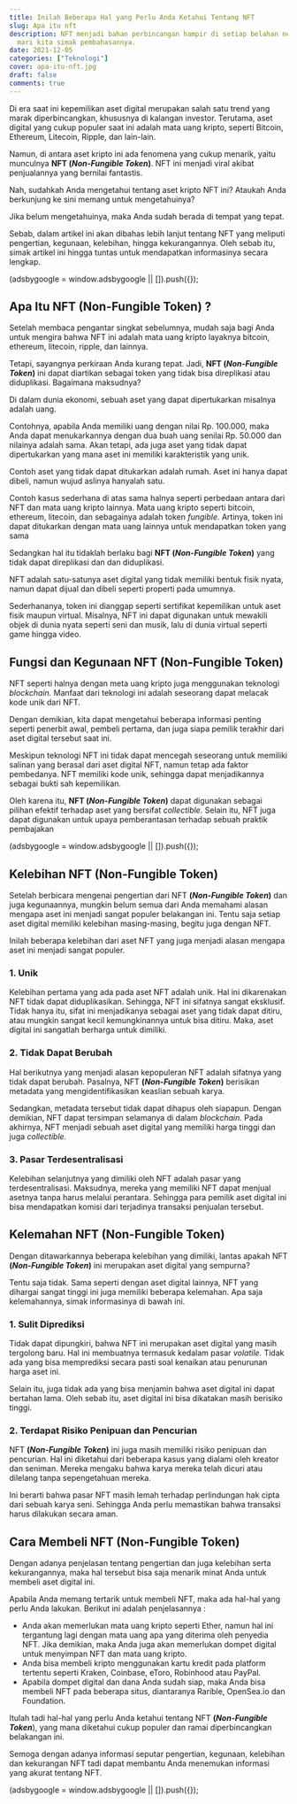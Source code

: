 ```yaml
---
title: Inilah Beberapa Hal yang Perlu Anda Ketahui Tentang NFT
slug: Apa itu nft
description: NFT menjadi bahan perbincangan hampir di setiap belahan negara,
  mari kita simak pembahasannya.
date: 2021-12-05
categories: ["Teknologi"]
cover: apa-itu-nft.jpg
draft: false
comments: true
---
```


Di era saat ini kepemilikan aset digital merupakan salah satu trend yang marak diperbincangkan, khususnya di kalangan investor. Terutama, aset digital yang cukup populer saat ini adalah mata uang kripto, seperti Bitcoin, Ethereum, Litecoin, Ripple, dan lain-lain.

Namun, di antara aset kripto ini ada fenomena yang cukup menarik, yaitu munculnya **NFT (_Non-Fungible Token_)**. NFT ini menjadi viral akibat penjualannya yang bernilai fantastis.

Nah, sudahkah Anda mengetahui tentang aset kripto NFT ini? Ataukah Anda berkunjung ke sini memang untuk mengetahuinya?

Jika belum mengetahuinya, maka Anda sudah berada di tempat yang tepat.

Sebab, dalam artikel ini akan dibahas lebih lanjut tentang NFT yang meliputi pengertian, kegunaan, kelebihan, hingga kekurangannya. Oleh sebab itu, simak artikel ini hingga tuntas untuk mendapatkan informasinya secara lengkap.

(adsbygoogle = window.adsbygoogle || \[\]).push({});

## Apa Itu NFT (Non-Fungible Token) ?

Setelah membaca pengantar singkat sebelumnya, mudah saja bagi Anda untuk mengira bahwa NFT ini adalah mata uang kripto layaknya bitcoin, ethereum, litecoin, ripple, dan lainnya.

Tetapi, sayangnya perkiraan Anda kurang tepat. Jadi, **NFT (_Non-Fungible Token_)** ini dapat diartikan sebagai token yang tidak bisa direplikasi atau diduplikasi. Bagaimana maksudnya?

Di dalam dunia ekonomi, sebuah aset yang dapat dipertukarkan misalnya adalah uang.

Contohnya, apabila Anda memiliki uang dengan nilai Rp. 100.000, maka Anda dapat menukarkannya dengan dua buah uang senilai Rp. 50.000 dan nilainya adalah sama. Akan tetapi, ada juga aset yang tidak dapat dipertukarkan yang mana aset ini memiliki karakteristik yang unik.

Contoh aset yang tidak dapat ditukarkan adalah rumah. Aset ini hanya dapat dibeli, namun wujud aslinya hanyalah satu.

Contoh kasus sederhana di atas sama halnya seperti perbedaan antara dari NFT dan mata uang kripto lainnya. Mata uang kripto seperti bitcoin, ethereum, litecoin, dan sebagainya adalah token _fungible_. Artinya, token ini dapat ditukarkan dengan mata uang lainnya untuk mendapatkan token yang sama

Sedangkan hal itu tidaklah berlaku bagi **NFT (_Non-Fungible Token_)** yang tidak dapat direplikasi dan dan diduplikasi.

NFT adalah satu-satunya aset digital yang tidak memiliki bentuk fisik nyata, namun dapat dijual dan dibeli seperti properti pada umumnya.

Sederhananya, token ini dianggap seperti sertifikat kepemilikan untuk aset fisik maupun virtual. Misalnya, NFT ini dapat digunakan untuk mewakili objek di dunia nyata seperti seni dan musik, lalu di dunia virtual seperti game hingga video.

## Fungsi dan Kegunaan NFT (Non-Fungible Token)

NFT seperti halnya dengan meta uang kripto juga menggunakan teknologi _blockchain._ Manfaat dari teknologi ini adalah seseorang dapat melacak kode unik dari NFT.

Dengan demikian, kita dapat mengetahui beberapa informasi penting seperti penerbit awal, pembeli pertama, dan juga siapa pemilik terakhir dari aset digital tersebut saat ini.

Meskipun teknologi NFT ini tidak dapat mencegah seseorang untuk memiliki salinan yang berasal dari aset digital NFT, namun tetap ada faktor pembedanya. NFT memiliki kode unik, sehingga dapat menjadikannya sebagai bukti sah kepemilikan.

Oleh karena itu, **NFT (_Non-Fungible Token_)** dapat digunakan sebagai pilihan efektif terhadap aset yang bersifat _collectible._ Selain itu, NFT juga dapat digunakan untuk upaya pemberantasan terhadap sebuah praktik pembajakan

(adsbygoogle = window.adsbygoogle || \[\]).push({});

## Kelebihan NFT (Non-Fungible Token)

Setelah berbicara mengenai pengertian dari NFT **(_Non-Fungible Token_)** dan juga kegunaannya, mungkin belum semua dari Anda memahami alasan mengapa aset ini menjadi sangat populer belakangan ini. Tentu saja setiap aset digital memiliki kelebihan masing-masing, begitu juga dengan NFT.

Inilah beberapa kelebihan dari aset NFT yang juga menjadi alasan mengapa aset ini menjadi sangat populer.

### 1\. Unik

Kelebihan pertama yang ada pada aset NFT adalah unik. Hal ini dikarenakan NFT tidak dapat diduplikasikan. Sehingga, NFT ini sifatnya sangat eksklusif. Tidak hanya itu, sifat ini menjadikanya sebagai aset yang tidak dapat ditiru, atau mungkin sangat kecil kemungkinannya untuk bisa ditiru. Maka, aset digital ini sangatlah berharga untuk dimiliki.

### 2\. Tidak Dapat Berubah

Hal berikutnya yang menjadi alasan kepopuleran NFT adalah sifatnya yang tidak dapat berubah. Pasalnya, NFT **(_Non-Fungible Token_)** berisikan metadata yang mengidentifikasikan keaslian sebuah karya.

Sedangkan, metadata tersebut tidak dapat dihapus oleh siapapun. Dengan demikian, NFT dapat tersimpan selamanya di dalam _blockchain._ Pada akhirnya, NFT menjadi sebuah aset digital yang memiliki harga tinggi dan juga _collectible._

### 3\. Pasar Terdesentralisasi

Kelebihan selanjutnya yang dimiliki oleh NFT adalah pasar yang terdesentralisasi. Maksudnya, mereka yang memiliki NFT dapat menjual asetnya tanpa harus melalui perantara. Sehingga para pemilik aset digital ini bisa mendapatkan komisi dari terjadinya transaksi penjualan tersebut.

## Kelemahan NFT (Non-Fungible Token)

Dengan ditawarkannya beberapa kelebihan yang dimiliki, lantas apakah NFT **(_Non-Fungible Token_)** ini merupakan aset digital yang sempurna?

Tentu saja tidak. Sama seperti dengan aset digital lainnya, NFT yang dihargai sangat tinggi ini juga memiliki beberapa kelemahan. Apa saja kelemahannya, simak informasinya di bawah ini.

### 1\. Sulit Diprediksi

Tidak dapat dipungkiri, bahwa NFT ini merupakan aset digital yang masih tergolong baru. Hal ini membuatnya termasuk kedalam pasar _volatile._ Tidak ada yang bisa memprediksi secara pasti soal kenaikan atau penurunan harga aset ini.

Selain itu, juga tidak ada yang bisa menjamin bahwa aset digital ini dapat bertahan lama. Oleh sebab itu, aset digital ini bisa dikatakan masih berisiko tinggi.

### 2\. Terdapat Risiko Penipuan dan Pencurian

NFT **(_Non-Fungible Token_)** ini juga masih memiliki risiko penipuan dan pencurian. Hal ini diketahui dari beberapa kasus yang dialami oleh kreator dan seniman. Mereka mengaku bahwa karya mereka telah dicuri atau dilelang tanpa sepengetahuan mereka.

Ini berarti bahwa pasar NFT masih lemah terhadap perlindungan hak cipta dari sebuah karya seni. Sehingga Anda perlu memastikan bahwa transaksi harus dilakukan secara aman.

## Cara Membeli NFT (Non-Fungible Token)

Dengan adanya penjelasan tentang pengertian dan juga kelebihan serta kekurangannya, maka hal tersebut bisa saja menarik minat Anda untuk membeli aset digital ini.

Apabila Anda memang tertarik untuk membeli NFT, maka ada hal-hal yang perlu Anda lakukan. Berikut ini adalah penjelasannya :

*   Anda akan memerlukan mata uang kripto seperti Ether, namun hal ini tergantung lagi dengan mata uang apa yang diterima oleh penyedia NFT. Jika demikian, maka Anda juga akan memerlukan dompet digital untuk menyimpan NFT dan mata uang kripto.
*   Anda bisa membeli kripto menggunakan kartu kredit pada platform tertentu seperti Kraken, Coinbase, eToro, Robinhood atau PayPal.
*   Apabila dompet digital dan dana Anda sudah siap, maka Anda bisa membeli NFT pada beberapa situs, diantaranya Rarible, OpenSea.io dan Foundation.

Itulah tadi hal-hal yang perlu Anda ketahui tentang NFT **(_Non-Fungible Token_**), yang mana diketahui cukup populer dan ramai diperbincangkan belakangan ini.

Semoga dengan adanya informasi seputar pengertian, kegunaan, kelebihan dan kekurangan NFT tadi dapat membantu Anda menemukan informasi yang akurat tentang NFT.

(adsbygoogle = window.adsbygoogle || \[\]).push({});